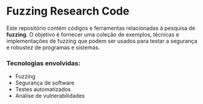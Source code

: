# Fuzzing Research Code

Este repositório contém códigos e ferramentas relacionadas à pesquisa de **fuzzing**. O objetivo é fornecer uma coleção de exemplos, técnicas e implementações de fuzzing que podem ser usados para testar a segurança e robustez de programas e sistemas.

### Tecnologias envolvidas:
- Fuzzing
- Segurança de software
- Testes automatizados
- Análise de vulnerabilidades

